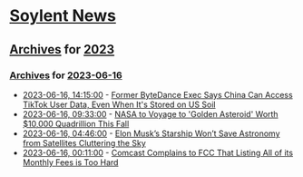# [Soylent News](../../../README.md)

## [Archives](../../index.md) for [2023](../index.md)

### [Archives](../../index.md) for [2023-06-16](index.md)

* [2023-06-16, 14:15:00](https://soylentnews.org/article.pl?sid=23/06/15/1226254&from=rss) - [Former ByteDance Exec Says China Can Access TikTok User Data, Even When It's Stored on US Soil](https://soylentnews.org/article.pl?sid=23/06/15/1226254&from=rss)
* [2023-06-16, 09:33:00](https://soylentnews.org/article.pl?sid=23/06/15/1219205&from=rss) - [NASA to Voyage to 'Golden Asteroid' Worth $10,000 Quadrillion This Fall](https://soylentnews.org/article.pl?sid=23/06/15/1219205&from=rss)
* [2023-06-16, 04:46:00](https://soylentnews.org/article.pl?sid=23/06/15/0221237&from=rss) - [Elon Musk’s Starship Won’t Save Astronomy from Satellites Cluttering the Sky](https://soylentnews.org/article.pl?sid=23/06/15/0221237&from=rss)
* [2023-06-16, 00:11:00](https://soylentnews.org/article.pl?sid=23/06/15/0032258&from=rss) - [Comcast Complains to FCC That Listing All of its Monthly Fees is Too Hard](https://soylentnews.org/article.pl?sid=23/06/15/0032258&from=rss)
